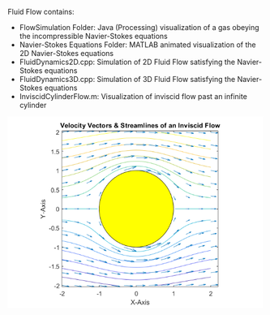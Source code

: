 Fluid Flow contains:
- FlowSimulation Folder: Java (Processing) visualization of a gas obeying the incompressible Navier-Stokes equations
- Navier-Stokes Equations Folder: MATLAB animated visualization of the 2D Navier-Stokes equations
- FluidDynamics2D.cpp: Simulation of 2D Fluid Flow satisfying the Navier-Stokes equations 
- FluidDynamics3D.cpp: Simulation of 3D Fluid Flow satisfying the Navier-Stokes equations 
- InviscidCylinderFlow.m: Visualization of inviscid flow past an infinite cylinder 

![alt text](https://github.com/BambooFlower/Math-Scripts/blob/master/Plots/InviscidCylinderFlow/Streamlines.png)

